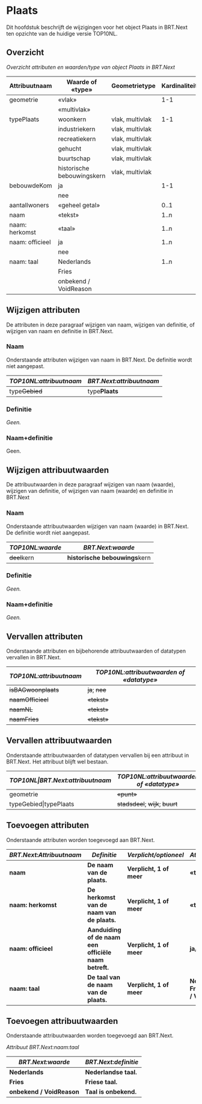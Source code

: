 # Plaats

Dit hoofdstuk beschrijft de wijzigingen voor het object Plaats in BRT.Next ten
opzichte van de huidige versie TOP10NL.

## Overzicht

*Overzicht attributen en waarden/type van object Plaats in BRT.Next*

| Attribuutnaam   | Waarde of «type»           | Geometrietype   | Kardinaliteit |
|-----------------|----------------------------|-----------------|---------------|
| geometrie       | «vlak»                     |                 | 1-1           |
|                 | «multivlak»                |                 |               |
| typePlaats      | woonkern                   | vlak, multivlak | 1-1           |
|                 | industriekern              | vlak, multivlak |               |
|                 | recreatiekern              | vlak, multivlak |               |
|                 | gehucht                    | vlak, multivlak |               |
|                 | buurtschap                 | vlak, multivlak |               |
|                 | historische bebouwingskern | vlak, multivlak |               |
| bebouwdeKom     | ja                         |                 | 1-1           |
|                 | nee                        |                 |               |
| aantalIwoners   | «geheel getal»             |                 | 0..1          |
| naam            | «tekst»                    |                 | 1..n          |
| naam: herkomst  | «taal»                     |                 | 1..n          |
| naam: officieel | ja                         |                 | 1..n          |
|                 | nee                        |                 |               |
| naam: taal      | Nederlands                 |                 | 1..n          |
|                 | Fries                      |                 |               |
|                 | onbekend / VoidReason      |                 |               |

## Wijzigen attributen

De attributen in deze paragraaf wijzigen van naam, wijzigen van definitie, of
wijzigen van naam en definitie in BRT.Next.

### Naam

Onderstaande attributen wijzigen van naam in BRT.Next. De definitie wordt niet
aangepast.

| *TOP10NL:attribuutnaam* | *BRT.Next:attribuutnaam* |
|-------------------------|--------------------------|
| type~~Gebied~~          | type**Plaats**           |

### Definitie

*Geen.*

### Naam+definitie

Geen.

## Wijzigen attribuutwaarden

De attribuutwaarden in deze paragraaf wijzigen van naam (waarde), wijzigen van
definitie, of wijzigen van naam (waarde) en definitie in BRT.Next

### Naam

Onderstaande attribuutwaarden wijzigen van naam (waarde) in BRT.Next. De
definitie wordt niet aangepast.

| *TOP10NL:waarde* | *BRT.Next:waarde*              |
|------------------|--------------------------------|
| ~~deel~~kern | **historische bebouwings**kern |

### Definitie

*Geen.*

### Naam+definitie

*Geen.*

## Vervallen attributen

Onderstaande attributen en bijbehorende attribuutwaarden of datatypen vervallen
in BRT.Next.

| *TOP10NL:attribuutnaam* | *TOP10NL:attribuutwaarden of «datatype»* |
|-------------------------|------------------------------------------|
| ~~isBAGwoonplaats~~ | ~~ja~~; ~~nee~~                  |
| ~~naamOfficieel~~   | ~~«tekst»~~                          |
| ~~naamNL~~          | ~~«tekst»~~                          |
| ~~naamFries~~       | ~~«tekst»~~                          |

## Vervallen attribuutwaarden

Onderstaande attribuutwaarden of datatypen vervallen bij een attribuut in
BRT.Next. Het attribuut blijft wel bestaan.

| *TOP10NL\|BRT.Next:attribuutnaam* | *TOP10NL:attribuutwaarden of «datatype»*       |
|-----------------------------------|------------------------------------------------|
| geometrie                         | ~~«punt»~~                                 |
| typeGebied\|typePlaats            | ~~stadsdeel~~; ~~wijk~~; ~~buurt~~ |

## Toevoegen attributen

Onderstaande attributen worden toegevoegd aan BRT.Next.

| *BRT.Next:Attribuutnaam* | *Definitie*                                           | *Verplicht/optioneel*    | *Attribuutwaarde*                            |
|--------------------------|-------------------------------------------------------|--------------------------|----------------------------------------------|
| **naam**                 | **De naam van de plaats.**                            | **Verplicht, 1 of meer** | **«tekst»**                                  |
| **naam: herkomst**       | **De herkomst van de naam van de plaats.**            | **Verplicht, 1 of meer** | **«tekst»**                                  |
| **naam: officieel**      | **Aanduiding of de naam een officiële naam betreft.** | **Verplicht, 1 of meer** | **ja/nee**                                   |
| **naam: taal**           | **De taal van de naam van de plaats.**                | **Verplicht, 1 of meer** | **Nederlands; Fries; onbekend / VoidReason** |

## Toevoegen attribuutwaarden

Onderstaande attribuutwaarden worden toegevoegd aan BRT.Next.

*Attribuut BRT.Next:naam:taal*

| *BRT.Next:waarde*         | *BRT.Next:definitie*  |
|---------------------------|-----------------------|
| **Nederlands**            | **Nederlandse taal.** |
| **Fries**                 | **Friese taal.**      |
| **onbekend / VoidReason** | **Taal is onbekend.** |
